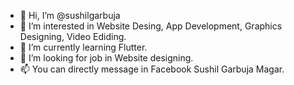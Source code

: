 - 👋 Hi, I’m @sushilgarbuja
- 👀 I’m interested in Website Desing, App Development, Graphics Designing, Video Ediding.
- 🌱 I’m currently learning Flutter.
- 💞️ I’m looking for job in Website designing.
- 📫 You can directly message in Facebook Sushil Garbuja Magar.

<!---
sushilgarbuja/sushilgarbuja is a ✨ special ✨ repository because its `README.md` (this file) appears on your GitHub profile.
You can click the Preview link to take a look at your changes.
--->
